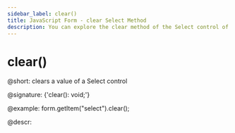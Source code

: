 ```yaml
---
sidebar_label: clear()
title: JavaScript Form - clear Select Method 
description: You can explore the clear method of the Select control of Form in the documentation of the DHTMLX JavaScript UI library. Browse developer guides and API reference, try out code examples and live demos, and download a free 30-day evaluation version of DHTMLX Suite.
---
```


# clear()

@short: clears a value of a Select control

@signature: {'clear(): void;'}

@example:
form.getItem("select").clear();

@descr:
